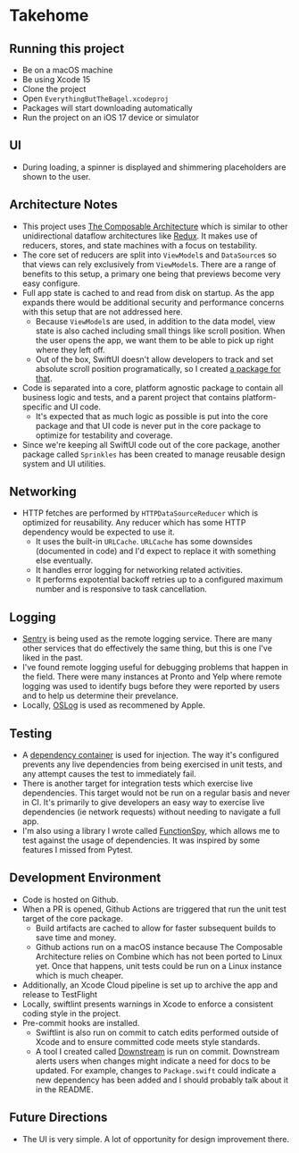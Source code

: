 # Takehome

## Running this project
- Be on a macOS machine
- Be using Xcode 15
- Clone the project
- Open `EverythingButTheBagel.xcodeproj`
- Packages will start downloading automatically
- Run the project on an iOS 17 device or simulator

## UI
- During loading, a spinner is displayed and shimmering placeholders are shown to the user.

## Architecture Notes
- This project uses [The Composable Architecture](https://github.com/pointfreeco/swift-composable-architecture) which is similar to other unidirectional dataflow architectures like [Redux](https://redux.js.org/). It makes use of reducers, stores, and state machines with a focus on testability.
- The core set of reducers are split into `ViewModel`s and `DataSource`s so that views can rely exclusively from `ViewModel`s. There are a range of benefits to this setup, a primary one being that previews become very easy configure.
- Full app state is cached to and read from disk on startup. As the app expands there would be additional security and performance concerns with this setup that are not addressed here.
  - Because `ViewModel`s are used, in addition to the data model, view state is also cached including small things like scroll position. When the user opens the app, we want them to be able to pick up right where they left off.
  - Out of the box, SwiftUI doesn't allow developers to track and set absolute scroll position programatically, so I created [a package for that](https://github.com/twof/ControllableScrollView).
- Code is separated into a core, platform agnostic package to contain all business logic and tests, and a parent project that contains platform-specific and UI code.
  - It's expected that as much logic as possible is put into the core package and that UI code is never put in the core package to optimize for testability and coverage.
- Since we're keeping all SwiftUI code out of the core package, another package called `Sprinkles` has been created to manage reusable design system and UI utilities.

## Networking
- HTTP fetches are performed by `HTTPDataSourceReducer` which is optimized for reusability. Any reducer which has some HTTP dependency would be expected to use it.
  - It uses the built-in `URLCache`. `URLCache` has some downsides (documented in code) and I'd expect to replace it with something else eventually.
  - It handles error logging for networking related activities.
  - It performs expotential backoff retries up to a configured maximum number and is responsive to task cancellation.

## Logging
- [Sentry](https://sentry.io/welcome/) is being used as the remote logging service. There are many other services that do effectively the same thing, but this is one I've liked in the past.
- I've found remote logging useful for debugging problems that happen in the field. There were many instances at Pronto and Yelp where remote logging was used to identify bugs before they were reported by users and to help us determine their prevelance.
- Locally, [OSLog](https://www.avanderlee.com/debugging/oslog-unified-logging/) is used as recommened by Apple.

## Testing
- A [dependency container](https://github.com/pointfreeco/swift-dependencies) is used for injection. The way it's configured prevents any live dependencies from being exercised in unit tests, and any attempt causes the test to immediately fail.
- There is another target for integration tests which exercise live dependencies. This target would not be run on a regular basis and never in CI. It's primarily to give developers an easy way to exercise live dependencies (ie network requests) without needing to navigate a full app.
- I'm also using a library I wrote called [FunctionSpy](https://github.com/twof/FunctionSpy?tab=readme-ov-file), which allows me to test against the usage of dependencies. It was inspired by some features I missed from Pytest.

## Development Environment
- Code is hosted on Github.
- When a PR is opened, Github Actions are triggered that run the unit test target of the core package.
  - Build artifacts are cached to allow for faster subsequent builds to save time and money.
  - Github actions run on a macOS instance because The Composable Architecture relies on Combine which has not been ported to Linux yet. Once that happens, unit tests could be run on a Linux instance which is much cheaper.
- Additionally, an Xcode Cloud pipeline is set up to archive the app and release to TestFlight
- Locally, swiftlint presents warnings in Xcode to enforce a consistent coding style in the project.
- Pre-commit hooks are installed.
  - Swiftlint is also run on commit to catch edits performed outside of Xcode and to ensure committed code meets style standards.
  - A tool I created called [Downstream](https://github.com/twof/Downstream) is run on commit. Downstream alerts users when changes might indicate a need for docs to be updated. For example, changes to `Package.swift` could indicate a new dependency has been added and I should probably talk about it in the README.

## Future Directions
- The UI is very simple. A lot of opportunity for design improvement there.
